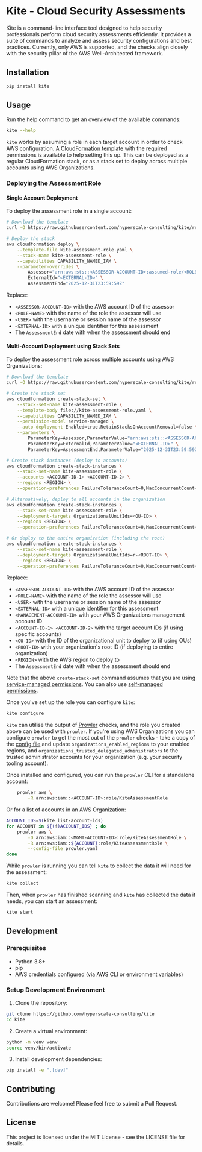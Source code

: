 # Kite - Cloud Security Assessments

Kite is a command-line interface tool designed to help security professionals perform cloud security assessments efficiently. It provides a suite of commands to analyze and assess security configurations and best practices. Currently, only AWS is supported, and the checks align closely with the security pillar of the AWS Well-Architected framework.


## Installation

```bash
pip install kite
```

## Usage

Run the help command to get an overview of the available commands:

```bash
kite --help
```

`kite` works by assuming a role in each target account in order to check AWS configuration. A [CloudFormation template](https://raw.githubusercontent.com/hyperscale-consulting/kite/refs/heads/main/permissions/kite-assessment-role.yaml) with the required permissions is available to help setting this up. This can be deployed as a regular CloudFormation stack, or as a stack set to deploy across multiple accounts using AWS Organizations.

### Deploying the Assessment Role

#### Single Account Deployment

To deploy the assessment role in a single account:

```bash
# Download the template
curl -O https://raw.githubusercontent.com/hyperscale-consulting/kite/refs/heads/main/permissions/kite-assessment-role.yaml

# Deploy the stack
aws cloudformation deploy \
    --template-file kite-assessment-role.yaml \
    --stack-name kite-assessment-role \
    --capabilities CAPABILITY_NAMED_IAM \
    --parameter-overrides \
        Assessor="arn:aws:sts::<ASSESSOR-ACCOUNT-ID>:assumed-role/<ROLE-NAME>/<USER>" \
        ExternalId="<EXTERNAL-ID>" \
        AssessmentEnd="2025-12-31T23:59:59Z"
```

Replace:
- `<ASSESSOR-ACCOUNT-ID>` with the AWS account ID of the assessor
- `<ROLE-NAME>` with the name of the role the assessor will use
- `<USER>` with the username or session name of the assessor
- `<EXTERNAL-ID>` with a unique identifier for this assessment
- The `AssessmentEnd` date with when the assessment should end

#### Multi-Account Deployment using Stack Sets

To deploy the assessment role across multiple accounts using AWS Organizations:

```bash
# Download the template
curl -O https://raw.githubusercontent.com/hyperscale-consulting/kite/refs/heads/main/permissions/kite-assessment-role.yaml

# Create the stack set
aws cloudformation create-stack-set \
    --stack-set-name kite-assessment-role \
    --template-body file://kite-assessment-role.yaml \
    --capabilities CAPABILITY_NAMED_IAM \
    --permission-model service-managed \
    --auto-deployment Enabled=true,RetainStacksOnAccountRemoval=false \
    --parameters \
        ParameterKey=Assessor,ParameterValue="arn:aws:sts::<ASSESSOR-ACCOUNT-ID>:assumed-role/<ROLE-NAME>/<USER>" \
        ParameterKey=ExternalId,ParameterValue="<EXTERNAL-ID>" \
        ParameterKey=AssessmentEnd,ParameterValue="2025-12-31T23:59:59Z"

# Create stack instances (deploy to accounts)
aws cloudformation create-stack-instances \
    --stack-set-name kite-assessment-role \
    --accounts <ACCOUNT-ID-1> <ACCOUNT-ID-2> \
    --regions <REGION> \
    --operation-preferences FailureToleranceCount=0,MaxConcurrentCount=1

# Alternatively, deploy to all accounts in the organization
aws cloudformation create-stack-instances \
    --stack-set-name kite-assessment-role \
    --deployment-targets OrganizationalUnitIds=<OU-ID> \
    --regions <REGION> \
    --operation-preferences FailureToleranceCount=0,MaxConcurrentCount=1

# Or deploy to the entire organization (including the root)
aws cloudformation create-stack-instances \
    --stack-set-name kite-assessment-role \
    --deployment-targets OrganizationalUnitIds=r-<ROOT-ID> \
    --regions <REGION> \
    --operation-preferences FailureToleranceCount=0,MaxConcurrentCount=1
```

Replace:
- `<ASSESSOR-ACCOUNT-ID>` with the AWS account ID of the assessor
- `<ROLE-NAME>` with the name of the role the assessor will use
- `<USER>` with the username or session name of the assessor
- `<EXTERNAL-ID>` with a unique identifier for this assessment
- `<MANAGEMENT-ACCOUNT-ID>` with your AWS Organizations management account ID
- `<ACCOUNT-ID-1> <ACCOUNT-ID-2>` with the target account IDs (if using specific accounts)
- `<OU-ID>` with the ID of the organizational unit to deploy to (if using OUs)
- `<ROOT-ID>` with your organization's root ID (if deploying to entire organization)
- `<REGION>` with the AWS region to deploy to
- The `AssessmentEnd` date with when the assessment should end

Note that the above `create-stack-set` command assumes that you are using [service-managed permissions](https://docs.aws.amazon.com/AWSCloudFormation/latest/UserGuide/stacksets-orgs-activate-trusted-access.html). You can also use [self-managed permissions](https://docs.aws.amazon.com/AWSCloudFormation/latest/UserGuide/stacksets-prereqs-self-managed.html).

Once you've set up the role you can configure `kite`:

```bash
kite configure
```

`kite` can utilise the output of [Prowler](https://github.com/prowler-cloud/prowler) checks, and the role you created above can be used with `prowler`. If you're using AWS Organizations you can configure `prowler` to get the most out of the `prowler` checks - take a copy of the [config file](https://raw.githubusercontent.com/prowler-cloud/prowler/refs/heads/master/prowler/config/config.yaml) and update `organizations_enabled_regions` to your enabled regions, and `organizations_trusted_delegated_administrators` to the trusted administrator accounts for your organization (e.g. your security tooling account).

Once installed and configured, you can run the `prowler` CLI for a standalone account:

```zsh
    prowler aws \
        -R arn:aws:iam::<ACCOUNT-ID>:role/KiteAssessmentRole
```

Or for a list of accounts in an AWS Organization:

```zsh
ACCOUNT_IDS=$(kite list-account-ids)
for ACCOUNT in ${(f)ACCOUNT_IDS} ; do
    prowler aws \
        -O arn:aws:iam::<MGMT-ACCOUNT-ID>:role/KiteAssessmentRole \
        -R arn:aws:iam::${ACCOUNT}:role/KiteAssessmentRole \
        --config-file prowler.yaml
done
```

While `prowler` is running you can tell `kite` to collect the data it will need for the assessment:

```bash
kite collect
```

Then, when `prowler` has finished scanning and `kite` has collected the data it needs, you can start an assessment:

```bash
kite start
```

## Development

### Prerequisites

- Python 3.8+
- pip
- AWS credentials configured (via AWS CLI or environment variables)

### Setup Development Environment

1. Clone the repository:
```bash
git clone https://github.com/hyperscale-consulting/kite
cd kite
```

2. Create a virtual environment:
```bash
python -m venv venv
source venv/bin/activate
```

3. Install development dependencies:
```bash
pip install -e ".[dev]"
```

## Contributing

Contributions are welcome! Please feel free to submit a Pull Request.

## License

This project is licensed under the MIT License - see the LICENSE file for details.
